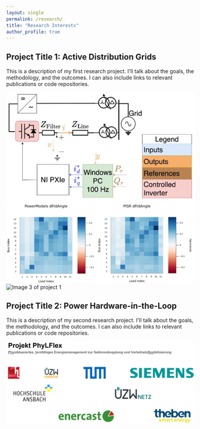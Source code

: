```yaml
---
layout: single
permalink: /research/
title: "Research Interests"
author_profile: true
---
```


<div class="research-container">

  <div class="research-section">
    <h2>Project Title 1: Active Distribution Grids</h2>
    <p>
      This is a description of my first research project. I'll talk about the goals, the methodology, and the outcomes. I can also include links to relevant publications or code repositories.
    </p>
    <div class="media-container">
      <img src="/assets/img/research/project1/image1.jpg" alt="Image 1 of project 1">
      <img src="/assets/img/research/project1/image2.jpg" alt="Image 2 of project 1">
      <img src="/assets/img/research/project1/image3.jpg" alt="Image 3 of project 1">
    </div>
  </div>

  <div class="research-section">
    <h2>Project Title 2: Power Hardware-in-the-Loop</h2>
    <p>
      This is a description of my second research project. I'll talk about the goals, the methodology, and the outcomes. I can also include links to relevant publications or code repositories.
    </p>
    <div class="media-container">
      <img src="/assets/img/research/project2/image1.jpg" alt="A single, wider image for project 2">
    </div>
  </div>

</div>
